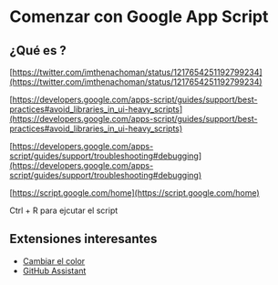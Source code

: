 

# Comenzar con Google App Script

## ¿Qué es ?

[https://twitter.com/imthenachoman/status/1217654251192799234](https://twitter.com/imthenachoman/status/1217654251192799234)

[https://developers.google.com/apps-script/guides/support/best-practices#avoid_libraries_in_ui-heavy_scripts](https://developers.google.com/apps-script/guides/support/best-practices#avoid_libraries_in_ui-heavy_scripts)

[https://developers.google.com/apps-script/guides/support/troubleshooting#debugging](https://developers.google.com/apps-script/guides/support/troubleshooting#debugging)

[https://script.google.com/home](https://script.google.com/home)

Ctrl + R para ejcutar el script

## Extensiones interesantes

- [Cambiar el color](https://chrome.google.com/webstore/detail/appsscript-color/ciggahcpieccaejjdpkllokejakhkome)
- [GitHub Assistant](https://chrome.google.com/webstore/detail/google-apps-script-github/lfjcgcmkmjjlieihflfhjopckgpelofo)

<!--stackedit_data:
eyJoaXN0b3J5IjpbLTExMzg4MzAzMzksLTEwOTM4NTAzNTEsLT
cxOTk4ODc3OV19
-->